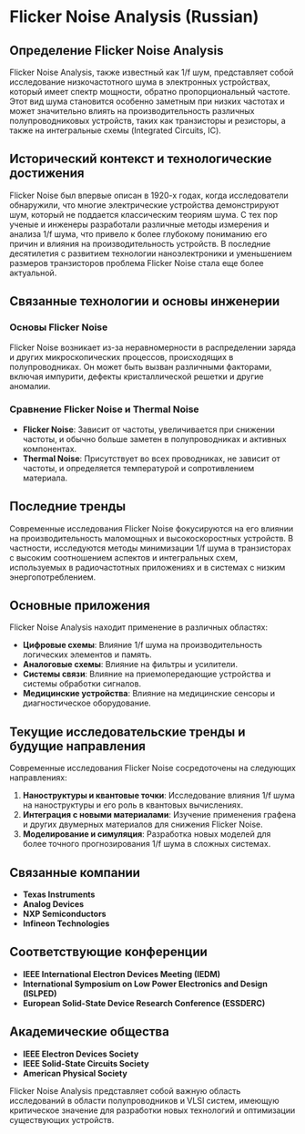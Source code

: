 # Flicker Noise Analysis (Russian)

## Определение Flicker Noise Analysis

Flicker Noise Analysis, также известный как 1/f шум, представляет собой исследование низкочастотного шума в электронных устройствах, который имеет спектр мощности, обратно пропорциональный частоте. Этот вид шума становится особенно заметным при низких частотах и может значительно влиять на производительность различных полупроводниковых устройств, таких как транзисторы и резисторы, а также на интегральные схемы (Integrated Circuits, IC).

## Исторический контекст и технологические достижения

Flicker Noise был впервые описан в 1920-х годах, когда исследователи обнаружили, что многие электрические устройства демонстрируют шум, который не поддается классическим теориям шума. С тех пор ученые и инженеры разработали различные методы измерения и анализа 1/f шума, что привело к более глубокому пониманию его причин и влияния на производительность устройств. В последние десятилетия с развитием технологии наноэлектроники и уменьшением размеров транзисторов проблема Flicker Noise стала еще более актуальной.

## Связанные технологии и основы инженерии

### Основы Flicker Noise

Flicker Noise возникает из-за неравномерности в распределении заряда и других микроскопических процессов, происходящих в полупроводниках. Он может быть вызван различными факторами, включая импурити, дефекты кристаллической решетки и другие аномалии. 

### Сравнение Flicker Noise и Thermal Noise

- **Flicker Noise**: Зависит от частоты, увеличивается при снижении частоты, и обычно больше заметен в полупроводниках и активных компонентах.
- **Thermal Noise**: Присутствует во всех проводниках, не зависит от частоты, и определяется температурой и сопротивлением материала.

## Последние тренды

Современные исследования Flicker Noise фокусируются на его влиянии на производительность маломощных и высокоскоростных устройств. В частности, исследуются методы минимизации 1/f шума в транзисторах с высоким соотношением аспектов и интегральных схем, используемых в радиочастотных приложениях и в системах с низким энергопотреблением.

## Основные приложения

Flicker Noise Analysis находит применение в различных областях:

- **Цифровые схемы**: Влияние 1/f шума на производительность логических элементов и память.
- **Аналоговые схемы**: Влияние на фильтры и усилители.
- **Системы связи**: Влияние на приемопередающие устройства и системы обработки сигналов.
- **Медицинские устройства**: Влияние на медицинские сенсоры и диагностическое оборудование.

## Текущие исследовательские тренды и будущие направления

Современные исследования Flicker Noise сосредоточены на следующих направлениях:

1. **Наноструктуры и квантовые точки**: Исследование влияния 1/f шума на наноструктуры и его роль в квантовых вычислениях.
2. **Интеграция с новыми материалами**: Изучение применения графена и других двумерных материалов для снижения Flicker Noise.
3. **Моделирование и симуляция**: Разработка новых моделей для более точного прогнозирования 1/f шума в сложных системах.

## Связанные компании

- **Texas Instruments**
- **Analog Devices**
- **NXP Semiconductors**
- **Infineon Technologies**

## Соответствующие конференции

- **IEEE International Electron Devices Meeting (IEDM)**
- **International Symposium on Low Power Electronics and Design (ISLPED)**
- **European Solid-State Device Research Conference (ESSDERC)**

## Академические общества

- **IEEE Electron Devices Society**
- **IEEE Solid-State Circuits Society**
- **American Physical Society**

Flicker Noise Analysis представляет собой важную область исследований в области полупроводников и VLSI систем, имеющую критическое значение для разработки новых технологий и оптимизации существующих устройств.